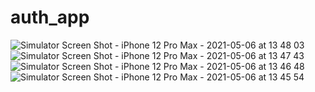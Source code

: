 # auth_app
![Simulator Screen Shot - iPhone 12 Pro Max - 2021-05-06 at 13 48 03](https://user-images.githubusercontent.com/50072328/117279367-b4ef0480-ae72-11eb-8a71-6af7a4219498.png)
![Simulator Screen Shot - iPhone 12 Pro Max - 2021-05-06 at 13 47 43](https://user-images.githubusercontent.com/50072328/117279375-b6b8c800-ae72-11eb-9ed4-6adbe607c21b.png)
![Simulator Screen Shot - iPhone 12 Pro Max - 2021-05-06 at 13 46 48](https://user-images.githubusercontent.com/50072328/117279381-b7515e80-ae72-11eb-8910-b33e165b2057.png)
![Simulator Screen Shot - iPhone 12 Pro Max - 2021-05-06 at 13 45 54](https://user-images.githubusercontent.com/50072328/117279384-b8828b80-ae72-11eb-96a3-2d74730fece4.png)

